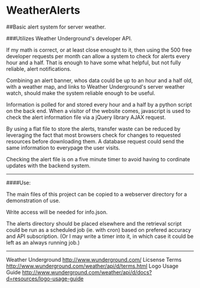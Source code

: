 WeatherAlerts
=============

##Basic alert system for server weather.

###Utilizes Weather Underground's developer API.

If my math is correct, or at least close enought to it, then using the 500 free
developer requests per month can allow a system to check for alerts every hour 
and a half. That is enough to have some what helpful, but not fully reliable, 
alert notifications. 

Combining an alert banner, whos data could be up to an hour and a half old, 
with a weather map, and links to Weather Underground's server weather watch, 
should make the system reliable enough to be useful.

Information is polled for and stored every hour and a half by a python script 
on the back end. When a visitor of the website comes, javascript is used to 
check the alert information file via a jQuery library AJAX request. 

By using a flat file to store the alerts, transfer waste can be reduced by 
leveraging the fact that most browsers check for changes to requested resources 
before downloading them. A database request could send the same information to 
everypage the user visits. 

Checking the alert file is on a five minute timer to avoid having to cordinate 
updates with the backend system. 

---

####Use:

The main files of this project can be copied to a webserver directory for a 
demonstration of use. 

Write access will be needed for info.json. 

The alerts directory should be placed elsewhere and the retrieval script could 
be run as a scheduled job (ie. with cron) based on prefered accuracy and API 
subscription. 
(Or I may write a timer into it, in which case it could be left as an always 
running job.)

---

Weather Underground
http://www.wunderground.com/
Licsense Terms
http://www.wunderground.com/weather/api/d/terms.html
Logo Usage Guide
http://www.wunderground.com/weather/api/d/docs?d=resources/logo-usage-guide

